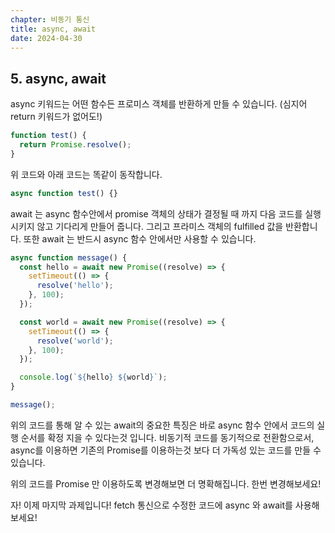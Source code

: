 ```yaml
---
chapter: 비동기 통신
title: async, await
date: 2024-04-30
---
```


## 5. async, await

async 키워드는 어떤 함수든 프로미스 객체를 반환하게 만들 수 있습니다. (심지어 return 키워드가 없어도!)

```jsx
function test() {
  return Promise.resolve();
}
```

위 코드와 아래 코드는 똑같이 동작합니다.

```jsx
async function test() {}
```

await 는 async 함수안에서 promise 객체의 상태가 결정될 때 까지 다음 코드를 실행시키지 않고 기다리게 만들어 줍니다. 그리고 프라미스 객체의 fulfilled 값을 반환합니다.
또한 await 는 반드시 async 함수 안에서만 사용할 수 있습니다.

```jsx
async function message() {
  const hello = await new Promise((resolve) => {
    setTimeout(() => {
      resolve('hello');
    }, 100);
  });

  const world = await new Promise((resolve) => {
    setTimeout(() => {
      resolve('world');
    }, 100);
  });

  console.log(`${hello} ${world}`);
}

message();
```

위의 코드를 통해 알 수 있는 await의 중요한 특징은 바로 async 함수 안에서 코드의 실행 순서를 확정 지을 수 있다는것 입니다. 비동기적 코드를 동기적으로 전환함으로서, async를 이용하면 기존의 Promise를 이용하는것 보다 더 가독성 있는 코드를 만들 수 있습니다.

위의 코드를 Promise 만 이용하도록 변경해보면 더 명확해집니다. 한번 변경해보세요!

자! 이제 마지막 과제입니다! fetch 통신으로 수정한 코드에 async 와 await를 사용해보세요!
